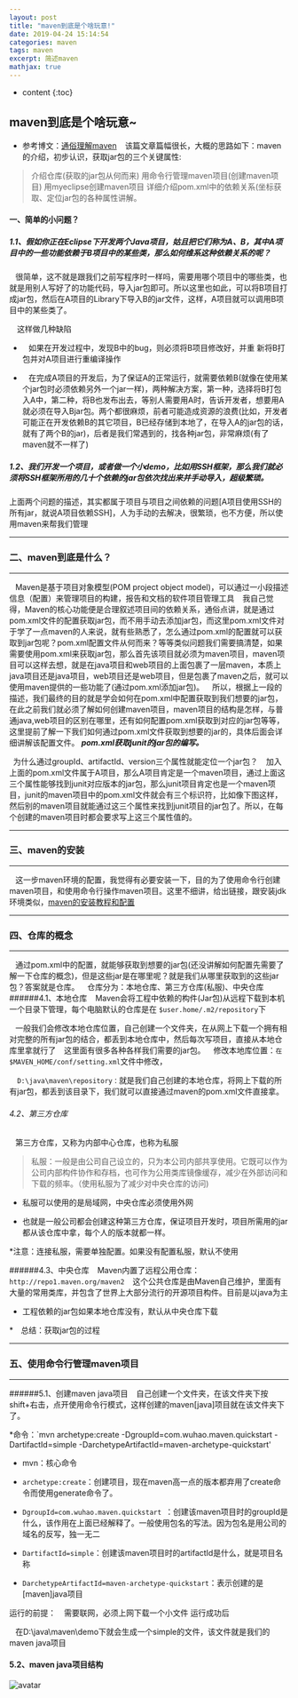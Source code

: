 ```yaml
---
layout: post
title: "maven到底是个啥玩意!"
date: 2019-04-24 15:14:54
categories: maven
tags: maven
excerpt: 简述maven
mathjax: true
---
```


* content
{:toc}

## maven到底是个啥玩意~
* 参考博文：[通俗理解maven](http://blog.csdn.net/shuzhe66/article/details/45009175)
&ensp; 该篇文章篇幅很长，大概的思路如下：maven的介绍，初步认识，获取jar包的三个关键属性:
> 介绍仓库(获取的jar包从何而来)
>用命令行管理maven项目(创建maven项目)
> 用myeclipse创建maven项目 
>详细介绍pom.xml中的依赖关系(坐标获取、定位jar包的各种属性讲解。
                        
     
  
#### 一、简单的小问题？

##### 1.1、假如你正在Eclipse下开发两个Java项目，姑且把它们称为A、B，其中A项目中的一些功能依赖于B项目中的某些类，那么如何维系这种依赖关系的呢？
&ensp; 很简单，这不就是跟我们之前写程序时一样吗，需要用哪个项目中的哪些类，也就是用别人写好了的功能代码，导入jar包即可。所以这里也如此，可以将B项目打成jar包，然后在A项目的Library下导入B的jar文件，这样，A项目就可以调用B项目中的某些类了。

&ensp;&ensp;这样做几种缺陷

* &ensp; 如果在开发过程中，发现B中的bug，则必须将B项目修改好，并重 新将B打包并对A项目进行重编译操作

* &ensp; 在完成A项目的开发后，为了保证A的正常运行，就需要依赖B(就像在使用某个jar包时必须依赖另外一个jar一样)，两种解决方案，第一种，选择将B打包入A中，第二种，将B也发布出去，等别人需要用A时，告诉开发者，想要用A就必须在导入Bjar包。两个都很麻烦，前者可能造成资源的浪费(比如，开发者可能正在开发依赖B的其它项目，B已经存储到本地了，在导入A的jar包的话，就有了两个B的jar)，后者是我们常遇到的，找各种jar包，非常麻烦(有了maven就不一样了)

##### 1.2、我们开发一个项目，或者做一个小demo，比如用SSH框架，那么我们就必须将SSH框架所用的几十个依赖的jar包依次找出来并手动导入，超级繁琐。　

上面两个问题的描述，其实都属于项目与项目之间依赖的问题[A项目使用SSH的所有jar，就说A项目依赖SSH]，人为手动的去解决，很繁琐，也不方便，所以使用maven来帮我们管理
* * *
### 二、maven到底是什么？

* * *

&ensp; Maven是基于项目对象模型(POM project object model)，可以通过一小段描述信息（配置）来管理项目的构建，报告和文档的软件项目管理工具
&ensp; 我自己觉得，Maven的核心功能便是合理叙述项目间的依赖关系，通俗点讲，就是通过pom.xml文件的配置获取jar包，而不用手动去添加jar包，而这里pom.xml文件对于学了一点maven的人来说，就有些熟悉了，怎么通过pom.xml的配置就可以获取到jar包呢？pom.xml配置文件从何而来？等等类似问题我们需要搞清楚，如果需要使用pom.xml来获取jar包，那么首先该项目就必须为maven项目，maven项目可以这样去想，就是在java项目和web项目的上面包裹了一层maven，本质上java项目还是java项目，web项目还是web项目，但是包裹了maven之后，就可以使用maven提供的一些功能了(通过pom.xml添加jar包)。
&ensp; 所以，根据上一段的描述，我们最终的目的就是学会如何在pom.xml中配置获取到我们想要的jar包，在此之前我们就必须了解如何创建maven项目，maven项目的结构是怎样，与普通java,web项目的区别在哪里，还有如何配置pom.xml获取到对应的jar包等等，这里提前了解一下我们如何通过pom.xml文件获取到想要的jar的，具体后面会详细讲解该配置文件。
***pom.xml获取junit的jar包的编写。***　

&ensp;为什么通过groupId、artifactId、version三个属性就能定位一个jar包？
&ensp; 加入上面的pom.xml文件属于A项目，那么A项目肯定是一个maven项目，通过上面这三个属性能够找到junit对应版本的jar包，那么junit项目肯定也是一个maven项目，junit的maven项目中的pom.xml文件就会有三个标识符，比如像下图这样，然后别的maven项目就能通过这三个属性来找到junit项目的jar包了。所以，在每个创建的maven项目时都会要求写上这三个属性值的。
* * *

### 三、maven的安装
* * *

&ensp; 这一步maven环境的配置，我觉得有必要安装一下，目的为了使用命令行创建maven项目，和使用命令行操作maven项目。这里不细讲，给出链接，跟安装jdk环境类似，[maven的安装教程和配置](http://jingyan.baidu.com/article/4f7d5712a1306c1a21192746.html)

* * *
### 四、仓库的概念

* * *

&ensp; 通过pom.xml中的配置，就能够获取到想要的jar包(还没讲解如何配置先需要了解一下仓库的概念)，但是这些jar是在哪里呢？就是我们从哪里获取到的这些jar包？答案就是仓库。
&ensp; 仓库分为：本地仓库、第三方仓库(私服)、中央仓库
######4.1、本地仓库
&ensp; Maven会将工程中依赖的构件(Jar包)从远程下载到本机一个目录下管理，每个电脑默认的仓库是在 `$user.home/.m2/repository`下

&ensp; 一般我们会修改本地仓库位置，自己创建一个文件夹，在从网上下载一个拥有相对完整的所有jar包的结合，都丢到本地仓库中，然后每次写项目，直接从本地仓库里拿就行了
&ensp; 这里面有很多各种各样我们需要的jar包。
&ensp; 修改本地库位置：`在$MAVEN_HOME/conf/setting.xml`文件中修改，

&ensp;` D:\java\maven\repository：`就是我们自己创建的本地仓库，将网上下载的所有jar包，都丢到该目录下，我们就可以直接通过maven的pom.xml文件直接拿。


###### 4.2、第三方仓库
&ensp; 第三方仓库，又称为内部中心仓库，也称为私服
> 私服：一般是由公司自己设立的，只为本公司内部共享使用。它既可以作为公司内部构件协作和存档，也可作为公用类库镜像缓存，减少在外部访问和下载的频率。（使用私服为了减少对中央仓库的访问)

* 私服可以使用的是局域网，中央仓库必须使用外网

* 也就是一般公司都会创建这种第三方仓库，保证项目开发时，项目所需用的jar都从该仓库中拿，每个人的版本就都一样。

*注意：连接私服，需要单独配置。如果没有配置私服，默认不使用

######4.3、中央仓库
&ensp; Maven内置了远程公用仓库：`http://repo1.maven.org/maven2`
&ensp; 这个公共仓库是由Maven自己维护，里面有大量的常用类库，并包含了世界上大部分流行的开源项目构件。目前是以java为主

*  工程依赖的jar包如果本地仓库没有，默认从中央仓库下载

*　总结：获取jar包的过程

* * *
### 五、使用命令行管理maven项目

* * *

######5.1、创建maven java项目
&ensp; 自己创建一个文件夹，在该文件夹下按shift+右击，点开使用命令行模式，这样创建的maven[java]项目就在该文件夹下了。

*命令：`mvn archetype:create -DgroupId=com.wuhao.maven.quickstart -DartifactId=simple -DarchetypeArtifactId=maven-archetype-quickstart'

* mvn：核心命令

* `archetype:create`：创建项目，现在maven高一点的版本都弃用了create命令而使用generate命令了。
* `DgroupId=com.wuhao.maven.quickstart `：创建该maven项目时的groupId是什么，该作用在上面已经解释了。一般使用包名的写法。因为包名是用公司的域名的反写，独一无二
* `DartifactId=simple`：创建该maven项目时的artifactId是什么，就是项目名称
* `DarchetypeArtifactId=maven-archetype-quickstart`：表示创建的是[maven]java项目

运行的前提：
&ensp; 需要联网，必须上网下载一个小文件
运行成功后

&ensp; 在D:\java\maven\demo下就会生成一个simple的文件，该文件就是我们的maven java项目

#### 5.2、maven java项目结构
![avatar](https://pic002.cnblogs.com/images/2012/274814/2012070509215570.gif)

